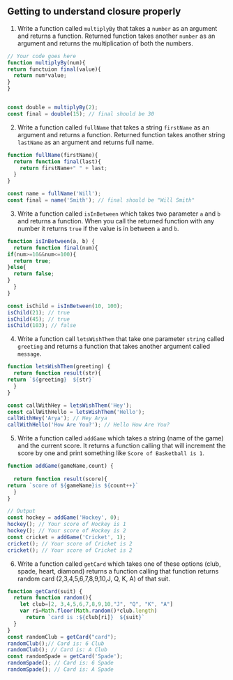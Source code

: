## Getting to understand closure properly

1. Write a function called `multiplyBy` that takes a `number` as an argument and returns a function. Returned function takes another `number` as an argument and returns the multiplication of both the numbers.

```js
// Your code goes here
function multiplyBy(num){
return functuion final(value){
  return num*value;
}
}


const double = multiplyBy(2);
const final = double(15); // final should be 30
```

2. Write a function called `fullName` that takes a string `firstName` as an argument and returns a function. Returned function takes another string `lastName` as an argument and returns full name.

```js
function fullName(firstName){
  return function final(last){
    return firstName+" " + last;
  }
}

const name = fullName('Will');
const final = name('Smith'); // final should be "Will Smith"
```

3. Write a function called `isInBetween` which takes two parameter `a` and `b` and returns a function. When you call the returned function with any number it returns `true` if the value is in between `a` and `b`.

```js
function isInBetween(a, b) {
  return function final(num){
if(num>=10&&num<=100){
  return true;
}else{
  return false;
}
  }
}

const isChild = isInBetween(10, 100);
isChild(21); // true
isChild(45); // true
isChild(103); // false
```

4. Write a function call `letsWishThem` that take one parameter `string` called `greeting` and returns a function that takes another argument called `message`.

```js
function letsWishThem(greeting) {
  return function result(str){
return `${greeting}  ${str}`
  }
}

const callWithHey = letsWishThem('Hey');
const callWithHello = letsWishThem('Hello');
callWithHey('Arya'); // Hey Arya
callWithHello('How Are You?'); // Hello How Are You?
```

5. Write a function called `addGame` which takes a string (name of the game) and the current score. It returns a function calling that will increment the score by one and print something like `Score of Basketball is 1`.

```js
function addGame(gameName,count) {
  
  return function result(score){
return `score of ${gameName}is ${count++}`
  }
}

// Output
const hockey = addGame('Hockey', 0);
hockey(); // Your score of Hockey is 1
hockey(); // Your score of Hockey is 2
const cricket = addGame('Cricket', 1);
cricket(); // Your score of Cricket is 2
cricket(); // Your score of Cricket is 2
```

6. Write a function called `getCard` which takes one of these options (club, spade, heart, diamond) returns a function calling that function returns random card (2,3,4,5,6,7,8,9,10,J, Q, K, A) of that suit.

```js
function getCard(suit) {
  return function random(){
    let club=[2, 3,4,5,6,7,8,9,10,"J", "Q", "K", "A"]
    var ri=Math.floor(Math.random()*club.length)
      return `card is :${club[ri]}  ${suit}`
  }
}
const randomClub = getCard("card");
randomClub();// Card is: 6 Club
randomClub(); // Card is: A Club
const randomSpade = getCard('Spade');
randomSpade(); // Card is: 6 Spade
randomSpade(); // Card is: A Spade
```
